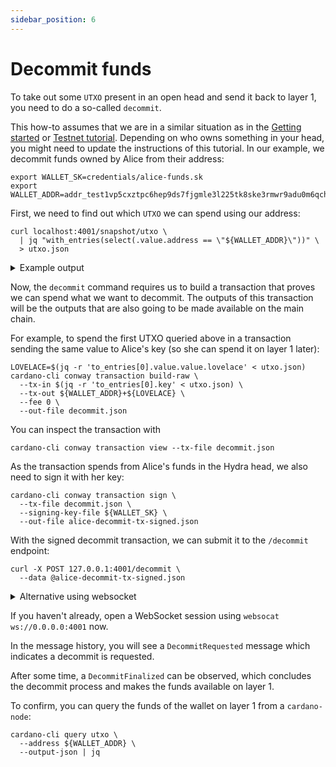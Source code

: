 ```yaml
---
sidebar_position: 6
---
```


# Decommit funds

To take out some `UTXO` present in an open head and send it back to layer 1, you need to do a so-called `decommit`.

This how-to assumes that we are in a similar situation as in the [Getting started](../getting-started) or [Testnet tutorial](../tutorial). Depending on who owns something in your head, you might need to update the instructions of this tutorial. In our example, we decommit funds owned by Alice from their address:

```shell
export WALLET_SK=credentials/alice-funds.sk
export WALLET_ADDR=addr_test1vp5cxztpc6hep9ds7fjgmle3l225tk8ske3rmwr9adu0m6qchmx5z
```

First, we need to find out which `UTXO` we can spend using our address:

```shell
curl localhost:4001/snapshot/utxo \
  | jq "with_entries(select(.value.address == \"${WALLET_ADDR}\"))" \
  > utxo.json
```

<details>
<summary> Example output</summary>

```json
{
  "f6b004be1cf95dbd3d0abc3daceac40ef6401e502972a919e5e52564b9f5740b#0": {
    "address": "addr_test1vp5cxztpc6hep9ds7fjgmle3l225tk8ske3rmwr9adu0m6qchmx5z",
    "datum": null,
    "datumhash": null,
    "inlineDatum": null,
    "referenceScript": null,
    "value": {
      "lovelace": 50000000
    }
  },
  "f6b004be1cf95dbd3d0abc3daceac40ef6401e502972a919e5e52564b9f5740b#1": {
    "address": "addr_test1vp5cxztpc6hep9ds7fjgmle3l225tk8ske3rmwr9adu0m6qchmx5z",
    "datum": null,
    "datumhash": null,
    "inlineDatum": null,
    "referenceScript": null,
    "value": {
      "lovelace": 50000000
    }
  }
}
```

</details>

Now, the `decommit` command requires us to build a transaction that proves we can spend what we want to decommit. The outputs of this transaction will be the outputs that are also going to be made available on the main chain.

For example, to spend the first UTXO queried above in a transaction sending the same value to Alice's key (so she can spend it on layer 1 later):

```shell
LOVELACE=$(jq -r 'to_entries[0].value.value.lovelace' < utxo.json)
cardano-cli conway transaction build-raw \
  --tx-in $(jq -r 'to_entries[0].key' < utxo.json) \
  --tx-out ${WALLET_ADDR}+${LOVELACE} \
  --fee 0 \
  --out-file decommit.json
```

You can inspect the transaction with

```shell
cardano-cli conway transaction view --tx-file decommit.json
```

As the transaction spends from Alice's funds in the Hydra head, we also need to
sign it with her key:

```shell
cardano-cli conway transaction sign \
  --tx-file decommit.json \
  --signing-key-file ${WALLET_SK} \
  --out-file alice-decommit-tx-signed.json
```

With the signed decommit transaction, we can submit it to the `/decommit` endpoint:

```shell
curl -X POST 127.0.0.1:4001/decommit \
  --data @alice-decommit-tx-signed.json
```

<details>
<summary>Alternative using websocket</summary>

We can also submit a `Decommit` client input using a WebSocket:
```shell
cat alice-decommit-tx-signed.json \
  | jq -c '{tag: "Decommit", decommitTx: .}' \
  | websocat "ws://127.0.0.1:4001?history=no"
```

</details>

If you haven't already, open a WebSocket session using `websocat ws://0.0.0.0:4001` now.

In the message history, you will see a `DecommitRequested` message which
indicates a decommit is requested.

After some time, a `DecommitFinalized` can be observed, which concludes the decommit process and makes the funds available on layer 1.

To confirm, you can query the funds of the wallet on layer 1 from a `cardano-node`:

```shell
cardano-cli query utxo \
  --address ${WALLET_ADDR} \
  --output-json | jq
```
